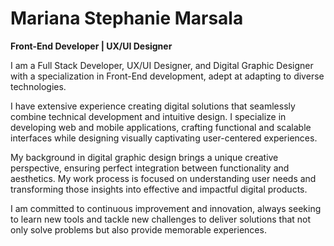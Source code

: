 #  Mariana Stephanie Marsala 

**Front-End Developer | UX/UI Designer**  


I am a Full Stack Developer, UX/UI Designer, and Digital Graphic Designer with a specialization in Front-End development, adept at adapting to diverse technologies.

I have extensive experience creating digital solutions that seamlessly combine technical development and intuitive design. I specialize in developing web and mobile applications, crafting functional and scalable interfaces while designing visually captivating user-centered experiences.

My background in digital graphic design brings a unique creative perspective, ensuring perfect integration between functionality and aesthetics. My work process is focused on understanding user needs and transforming those insights into effective and impactful digital products.

I am committed to continuous improvement and innovation, always seeking to learn new tools and tackle new challenges to deliver solutions that not only solve problems but also provide memorable experiences.








